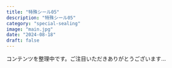 ```yaml
---
title: "特殊シール05"
description: "特殊シール05"
category: "special-sealing"
image: "main.jpg"
date: "2024-08-18"
draft: false
---
```


コンテンツを整理中です。ご注目いただきありがとうございます...